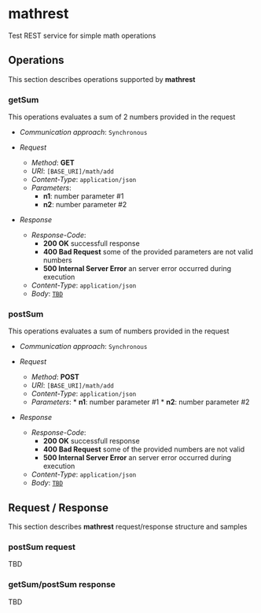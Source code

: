 # mathrest
Test REST service for simple math operations

## Operations
This section describes operations supported by <b>mathrest</b>

### getSum
This operations evaluates a sum of 2 numbers provided in the request

* *Communication approach*: `Synchronous`
* *Request*
    * *Method*: **GET**
    * *URI*: `[BASE_URI]/math/add`
    * *Content-Type*: `application/json`
    * *Parameters*:
        * **n1**: number parameter #1
        * **n2**: number parameter #2

* *Response*
    * *Response-Code*:
        * **200 OK** successfull response
        * **400 Bad Request** some of the provided parameters are not valid numbers
        * **500 Internal Server Error** an server error occurred during execution
    * *Content-Type*: `application/json`
    * *Body*: [`TBD`](TBD)

### postSum
This operations evaluates a sum of numbers provided in the request

* *Communication approach*: `Synchronous`
* *Request*
    * *Method*: **POST**
    * *URI*: `[BASE_URI]/math/add`
    * *Content-Type*: `application/json`
    * *Parameters*:
            * **n1**: number parameter #1
            * **n2**: number parameter #2

* *Response*
    * *Response-Code*:
        * **200 OK** successfull response
        * **400 Bad Request** some of the provided numbers are not valid
        * **500 Internal Server Error** an server error occurred during execution
    * *Content-Type*: `application/json`
    * *Body*: [`TBD`](TBD)

## Request / Response
This section describes <b>mathrest</b> request/response structure and  samples

### postSum request

TBD

### getSum/postSum response

TBD

